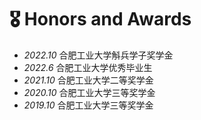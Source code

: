 # 🎖 Honors and Awards
- *2022.10* 合肥工业大学斛兵学子奖学金 
- *2022.6* 合肥工业大学优秀毕业生 
- *2021.10* 合肥工业大学二等奖学金
- *2020.10* 合肥工业大学三等奖学金 
- *2019.10* 合肥工业大学三等奖学金 
